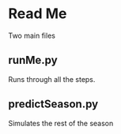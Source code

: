 # Read Me
Two main files

## runMe.py
Runs through all the steps.

## predictSeason.py
Simulates the rest of the season